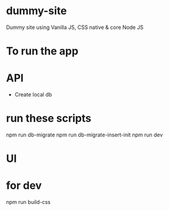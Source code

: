# dummy-site
Dummy site using Vanilla JS, CSS native &amp; core Node JS

# To run the app
# API
- Create local db

# run these scripts
npm run db-migrate
npm run db-migrate-insert-init
npm run dev

# UI
# for dev
npm run build-css
